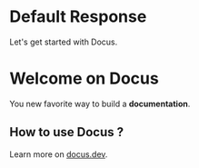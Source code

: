 # Default Response

Let's get started with Docus.

# Welcome on Docus

You new favorite way to build a **documentation**.

## How to use Docus ?

Learn more on [docus.dev](https://docus.dev).
